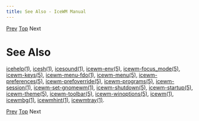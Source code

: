 ```yaml
---
title: See Also - IceWM Manual
---
```


[Prev](icewm-20.html) [Top](icewm-toc.html) Next

See Also
========

[icehelp(1)](https://ice-wm.org/man/icehelp.html),
[icesh(1)](https://ice-wm.org/man/icesh.html),
[icesound(1)](https://ice-wm.org/man/icesound.html),
[icewm-env(5)](https://ice-wm.org/man/icewm-env.html),
[icewm-focus_mode(5)](https://ice-wm.org/man/icewm-focus_mode.html),
[icewm-keys(5)](https://ice-wm.org/man/icewm-keys.html),
[icewm-menu-fdo(1)](https://ice-wm.org/man/icewm-menu-fdo.html),
[icewm-menu(5)](https://ice-wm.org/man/icewm-menu.html),
[icewm-preferences(5)](https://ice-wm.org/man/icewm-preferences.html),
[icewm-prefoverride(5)](https://ice-wm.org/man/icewm-prefoverride.html),
[icewm-programs(5)](https://ice-wm.org/man/icewm-programs.html),
[icewm-session(1)](https://ice-wm.org/man/icewm-session.html),
[icewm-set-gnomewm(1)](https://ice-wm.org/man/icewm-set-gnomewm.html),
[icewm-shutdown(5)](https://ice-wm.org/man/icewm-shutdown.html),
[icewm-startup(5)](https://ice-wm.org/man/icewm-startup.html),
[icewm-theme(5)](https://ice-wm.org/man/icewm-theme.html),
[icewm-toolbar(5)](https://ice-wm.org/man/icewm-toolbar.html),
[icewm-winoptions(5)](https://ice-wm.org/man/icewm-winoptions.html),
[icewm(1)](https://ice-wm.org/man/icewm.html),
[icewmbg(1)](https://ice-wm.org/man/icewmbg.html),
[icewmhint(1)](https://ice-wm.org/man/icewmhint.html),
[icewmtray(1)](https://ice-wm.org/man/icewmtray.html).

[Prev](icewm-20.html) [Top](icewm-toc.html) Next
